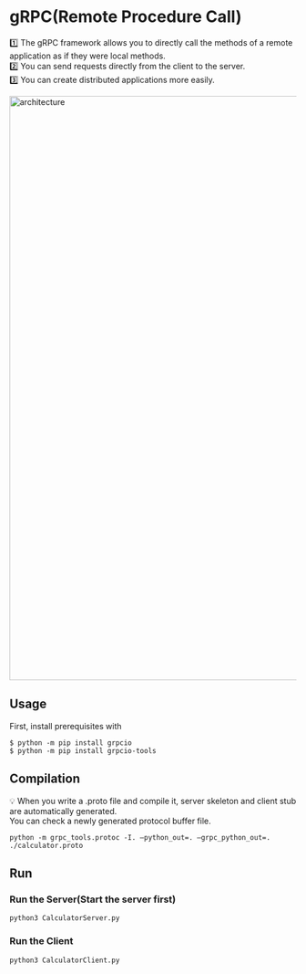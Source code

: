 # gRPC(Remote Procedure Call)
1️⃣ The gRPC framework allows you to directly call the methods of a remote application as if they were local methods.  
2️⃣ You can send requests directly from the client to the server.  
3️⃣ You can create distributed applications more easily. 

<img width="1024" alt="architecture" src="https://github.com/gaerom/gRPC/assets/92725975/c74fe84f-1b44-4bd3-8fa2-f342b5d624db">


## Usage  
First, install prerequisites with
```
$ python -m pip install grpcio
$ python -m pip install grpcio-tools
```

## Compilation
💡 When you write a .proto file and compile it, server skeleton and client stub are automatically generated.  
You can check a newly generated protocol buffer file.

```
python -m grpc_tools.protoc -I. —python_out=. —grpc_python_out=. ./calculator.proto
```

## Run
### Run the Server(Start the server first)
```
python3 CalculatorServer.py
```

### Run the Client
```
python3 CalculatorClient.py
```
